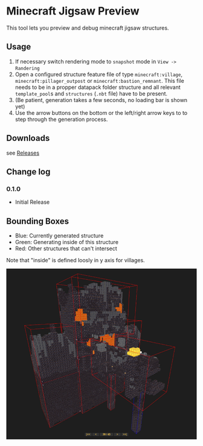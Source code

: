 # Minecraft Jigsaw Preview

This tool lets you preview and debug minecraft jigsaw structures.

## Usage
1. If necessary switch rendering mode to ```snapshot``` mode in ```View -> Randering```
2. Open a configured structure feature file of type ```minecraft:village```, ```minecraft:pillager_outpost``` or ```minecraft:bastion_remnant```. This file needs to be in a propper datapack folder structure and all relevant ```template_pool```s and ```structures``` (```.nbt``` file) have to be present.
3.  (Be patient, generation takes a few seconds, no loading bar is shown yet)
4. Use the arrow buttons on the bottom or the left/right arrow keys to to step through the generation process. 

## Downloads
see [Releases](https://github.com/jacobsjo/minecraft-jigsaw-preview/releases)

## Change log
### 0.1.0
- Initial Release

## Bounding Boxes
- Blue: Currently generated structure
- Green: Generating inside of this structure
- Red: Other structures that can't intersect

Note that "inside" is defined loosly in y axis for villages.

![](docs/TitleImage.jpg)